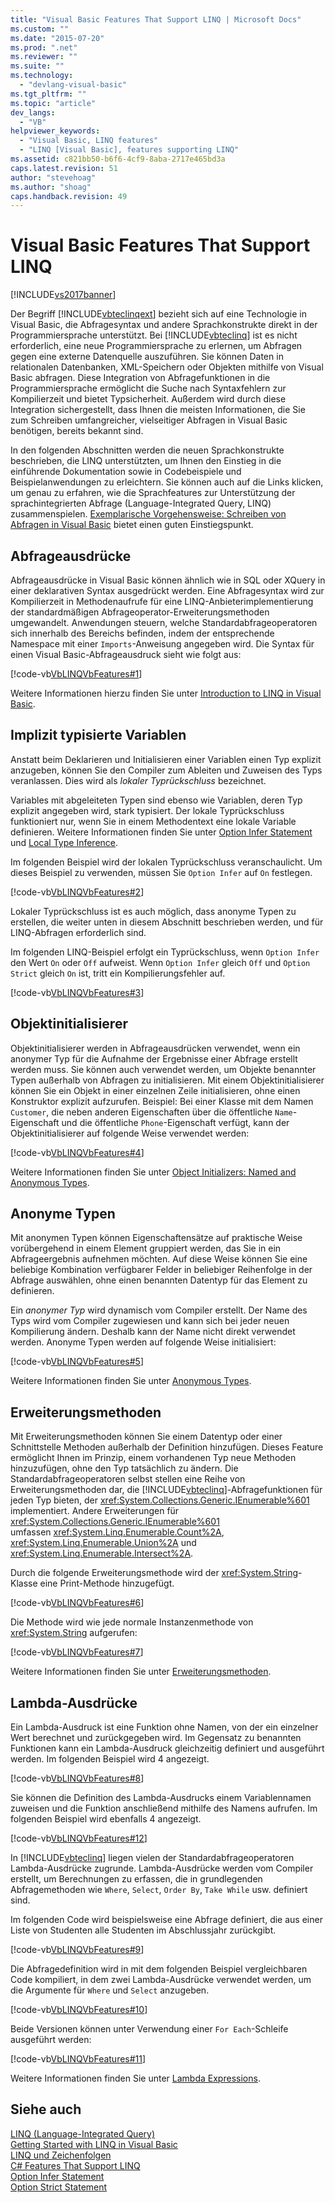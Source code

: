```yaml
---
title: "Visual Basic Features That Support LINQ | Microsoft Docs"
ms.custom: ""
ms.date: "2015-07-20"
ms.prod: ".net"
ms.reviewer: ""
ms.suite: ""
ms.technology: 
  - "devlang-visual-basic"
ms.tgt_pltfrm: ""
ms.topic: "article"
dev_langs: 
  - "VB"
helpviewer_keywords: 
  - "Visual Basic, LINQ features"
  - "LINQ [Visual Basic], features supporting LINQ"
ms.assetid: c821bb50-b6f6-4cf9-8aba-2717e465bd3a
caps.latest.revision: 51
author: "stevehoag"
ms.author: "shoag"
caps.handback.revision: 49
---
```

# Visual Basic Features That Support LINQ
[!INCLUDE[vs2017banner](../../../../visual-basic/includes/vs2017banner.md)]

Der Begriff [!INCLUDE[vbteclinqext](../../../../csharp/getting-started/includes/vbteclinqext-md.md)] bezieht sich auf eine Technologie in Visual Basic, die Abfragesyntax und andere Sprachkonstrukte direkt in der Programmiersprache unterstützt.  Bei [!INCLUDE[vbteclinq](../../../../csharp/includes/vbteclinq-md.md)] ist es nicht erforderlich, eine neue Programmiersprache zu erlernen, um Abfragen gegen eine externe Datenquelle auszuführen.  Sie können Daten in relationalen Datenbanken, XML\-Speichern oder Objekten mithilfe von Visual Basic abfragen.  Diese Integration von Abfragefunktionen in die Programmiersprache ermöglicht die Suche nach Syntaxfehlern zur Kompilierzeit und bietet Typsicherheit.  Außerdem wird durch diese Integration sichergestellt, dass Ihnen die meisten Informationen, die Sie zum Schreiben umfangreicher, vielseitiger Abfragen in Visual Basic benötigen, bereits bekannt sind.  
  
 In den folgenden Abschnitten werden die neuen Sprachkonstrukte beschrieben, die LINQ unterstützten, um Ihnen den Einstieg in die einführende Dokumentation sowie in Codebeispiele und Beispielanwendungen zu erleichtern.  Sie können auch auf die Links klicken, um genau zu erfahren, wie die Sprachfeatures zur Unterstützung der sprachintegrierten Abfrage \(Language\-Integrated Query, LINQ\) zusammenspielen.  [Exemplarische Vorgehensweise: Schreiben von Abfragen in Visual Basic](../../../../visual-basic/programming-guide/concepts/linq/walkthrough-writing-queries.md) bietet einen guten Einstiegspunkt.  
  
## Abfrageausdrücke  
 Abfrageausdrücke in Visual Basic können ähnlich wie in SQL oder XQuery in einer deklarativen Syntax ausgedrückt werden.  Eine Abfragesyntax wird zur Kompilierzeit in Methodenaufrufe für eine LINQ\-Anbieterimplementierung der standardmäßigen Abfrageoperator\-Erweiterungsmethoden umgewandelt.  Anwendungen steuern, welche Standardabfrageoperatoren sich innerhalb des Bereichs befinden, indem der entsprechende Namespace mit einer `Imports`\-Anweisung angegeben wird.  Die Syntax für einen Visual Basic\-Abfrageausdruck sieht wie folgt aus:  
  
 [!code-vb[VbLINQVbFeatures#1](../../../../visual-basic/programming-guide/concepts/linq/codesnippet/visualbasic/features-that-support-linq_1.vb)]  
  
 Weitere Informationen hierzu finden Sie unter [Introduction to LINQ in Visual Basic](../../../../visual-basic/programming-guide/language-features/linq/introduction-to-linq.md).  
  
## Implizit typisierte Variablen  
 Anstatt beim Deklarieren und Initialisieren einer Variablen einen Typ explizit anzugeben, können Sie den Compiler zum Ableiten und Zuweisen des Typs veranlassen.  Dies wird als *lokaler Typrückschluss* bezeichnet.  
  
 Variables mit abgeleiteten Typen sind ebenso wie Variablen, deren Typ explizit angegeben wird, stark typisiert.  Der lokale Typrückschluss funktioniert nur, wenn Sie in einem Methodentext eine lokale Variable definieren.  Weitere Informationen finden Sie unter [Option Infer Statement](../../../../visual-basic/language-reference/statements/option-infer-statement.md) und [Local Type Inference](../../../../visual-basic/programming-guide/language-features/variables/local-type-inference.md).  
  
 Im folgenden Beispiel wird der lokalen Typrückschluss veranschaulicht.  Um dieses Beispiel zu verwenden, müssen Sie `Option Infer` auf `On` festlegen.  
  
 [!code-vb[VbLINQVbFeatures#2](../../../../visual-basic/programming-guide/concepts/linq/codesnippet/visualbasic/features-that-support-linq_2.vb)]  
  
 Lokaler Typrückschluss ist es auch möglich, dass anonyme Typen zu erstellen, die weiter unten in diesem Abschnitt beschrieben werden, und für LINQ\-Abfragen erforderlich sind.  
  
 Im folgenden LINQ\-Beispiel erfolgt ein Typrückschluss, wenn `Option Infer` den Wert `On` oder `Off` aufweist.  Wenn `Option Infer` gleich `Off` und `Option Strict` gleich `On` ist, tritt ein Kompilierungsfehler auf.  
  
 [!code-vb[VbLINQVbFeatures#3](../../../../visual-basic/programming-guide/concepts/linq/codesnippet/visualbasic/features-that-support-linq_3.vb)]  
  
## Objektinitialisierer  
 Objektinitialisierer werden in Abfrageausdrücken verwendet, wenn ein anonymer Typ für die Aufnahme der Ergebnisse einer Abfrage erstellt werden muss.  Sie können auch verwendet werden, um Objekte benannter Typen außerhalb von Abfragen zu initialisieren.  Mit einem Objektinitialisierer können Sie ein Objekt in einer einzelnen Zeile initialisieren, ohne einen Konstruktor explizit aufzurufen.  Beispiel: Bei einer Klasse mit dem Namen `Customer`, die neben anderen Eigenschaften über die öffentliche `Name`\-Eigenschaft und die öffentliche `Phone`\-Eigenschaft verfügt, kann der Objektinitialisierer auf folgende Weise verwendet werden:  
  
 [!code-vb[VbLINQVbFeatures#4](../../../../visual-basic/programming-guide/concepts/linq/codesnippet/visualbasic/features-that-support-linq_4.vb)]  
  
 Weitere Informationen finden Sie unter [Object Initializers: Named and Anonymous Types](../../../../visual-basic/programming-guide/language-features/objects-and-classes/object-initializers-named-and-anonymous-types.md).  
  
## Anonyme Typen  
 Mit anonymen Typen können Eigenschaftensätze auf praktische Weise vorübergehend in einem Element gruppiert werden, das Sie in ein Abfrageergebnis aufnehmen möchten.  Auf diese Weise können Sie eine beliebige Kombination verfügbarer Felder in beliebiger Reihenfolge in der Abfrage auswählen, ohne einen benannten Datentyp für das Element zu definieren.  
  
 Ein *anonymer Typ* wird dynamisch vom Compiler erstellt.  Der Name des Typs wird vom Compiler zugewiesen und kann sich bei jeder neuen Kompilierung ändern.  Deshalb kann der Name nicht direkt verwendet werden.  Anonyme Typen werden auf folgende Weise initialisiert:  
  
 [!code-vb[VbLINQVbFeatures#5](../../../../visual-basic/programming-guide/concepts/linq/codesnippet/visualbasic/features-that-support-linq_5.vb)]  
  
 Weitere Informationen finden Sie unter [Anonymous Types](../../../../visual-basic/programming-guide/language-features/objects-and-classes/anonymous-types.md).  
  
## Erweiterungsmethoden  
 Mit Erweiterungsmethoden können Sie einem Datentyp oder einer Schnittstelle Methoden außerhalb der Definition hinzufügen.  Dieses Feature ermöglicht Ihnen im Prinzip, einem vorhandenen Typ neue Methoden hinzuzufügen, ohne den Typ tatsächlich zu ändern.  Die Standardabfrageoperatoren selbst stellen eine Reihe von Erweiterungsmethoden dar, die [!INCLUDE[vbteclinq](../../../../csharp/includes/vbteclinq-md.md)]\-Abfragefunktionen für jeden Typ bieten, der <xref:System.Collections.Generic.IEnumerable%601> implementiert. Andere Erweiterungen für <xref:System.Collections.Generic.IEnumerable%601> umfassen <xref:System.Linq.Enumerable.Count%2A>, <xref:System.Linq.Enumerable.Union%2A> und <xref:System.Linq.Enumerable.Intersect%2A>.  
  
 Durch die folgende Erweiterungsmethode wird der <xref:System.String>\-Klasse eine Print\-Methode hinzugefügt.  
  
 [!code-vb[VbLINQVbFeatures#6](../../../../visual-basic/programming-guide/concepts/linq/codesnippet/visualbasic/features-that-support-linq_6.vb)]  
  
 Die Methode wird wie jede normale Instanzenmethode von <xref:System.String> aufgerufen:  
  
 [!code-vb[VbLINQVbFeatures#7](../../../../visual-basic/programming-guide/concepts/linq/codesnippet/visualbasic/features-that-support-linq_7.vb)]  
  
 Weitere Informationen finden Sie unter [Erweiterungsmethoden](../../../../visual-basic/programming-guide/language-features/procedures/extension-methods.md).  
  
## Lambda\-Ausdrücke  
 Ein Lambda\-Ausdruck ist eine Funktion ohne Namen, von der ein einzelner Wert berechnet und zurückgegeben wird.  Im Gegensatz zu benannten Funktionen kann ein Lambda\-Ausdruck gleichzeitig definiert und ausgeführt werden.  Im folgenden Beispiel wird 4 angezeigt.  
  
 [!code-vb[VbLINQVbFeatures#8](../../../../visual-basic/programming-guide/concepts/linq/codesnippet/visualbasic/features-that-support-linq_8.vb)]  
  
 Sie können die Definition des Lambda\-Ausdrucks einem Variablennamen zuweisen und die Funktion anschließend mithilfe des Namens aufrufen.  Im folgenden Beispiel wird ebenfalls 4 angezeigt.  
  
 [!code-vb[VbLINQVbFeatures#12](../../../../visual-basic/programming-guide/concepts/linq/codesnippet/visualbasic/features-that-support-linq_9.vb)]  
  
 In [!INCLUDE[vbteclinq](../../../../csharp/includes/vbteclinq-md.md)] liegen vielen der Standardabfrageoperatoren Lambda\-Ausdrücke zugrunde.  Lambda\-Ausdrücke werden vom Compiler erstellt, um Berechnungen zu erfassen, die in grundlegenden Abfragemethoden wie `Where`, `Select`, `Order By`, `Take While` usw. definiert sind.  
  
 Im folgenden Code wird beispielsweise eine Abfrage definiert, die aus einer Liste von Studenten alle Studenten im Abschlussjahr zurückgibt.  
  
 [!code-vb[VbLINQVbFeatures#9](../../../../visual-basic/programming-guide/concepts/linq/codesnippet/visualbasic/features-that-support-linq_10.vb)]  
  
 Die Abfragedefinition wird in mit dem folgenden Beispiel vergleichbaren Code kompiliert, in dem zwei Lambda\-Ausdrücke verwendet werden, um die Argumente für `Where` und `Select` anzugeben.  
  
 [!code-vb[VbLINQVbFeatures#10](../../../../visual-basic/programming-guide/concepts/linq/codesnippet/visualbasic/features-that-support-linq_11.vb)]  
  
 Beide Versionen können unter Verwendung einer `For Each`\-Schleife ausgeführt werden:  
  
 [!code-vb[VbLINQVbFeatures#11](../../../../visual-basic/programming-guide/concepts/linq/codesnippet/visualbasic/features-that-support-linq_12.vb)]  
  
 Weitere Informationen finden Sie unter [Lambda Expressions](../../../../visual-basic/programming-guide/language-features/procedures/lambda-expressions.md).  
  
## Siehe auch  
 [LINQ \(Language\-Integrated Query\)](../Topic/LINQ%20\(Language-Integrated%20Query\).md)   
 [Getting Started with LINQ in Visual Basic](../../../../visual-basic/programming-guide/concepts/linq/getting-started-with-linq.md)   
 [LINQ und Zeichenfolgen](../../../../visual-basic/programming-guide/concepts/linq/linq-and-strings.md)   
 [C\# Features That Support LINQ](../../../../csharp/programming-guide/concepts/linq/features-that-support-linq.md)   
 [Option Infer Statement](../../../../visual-basic/language-reference/statements/option-infer-statement.md)   
 [Option Strict Statement](../../../../visual-basic/language-reference/statements/option-strict-statement.md)
